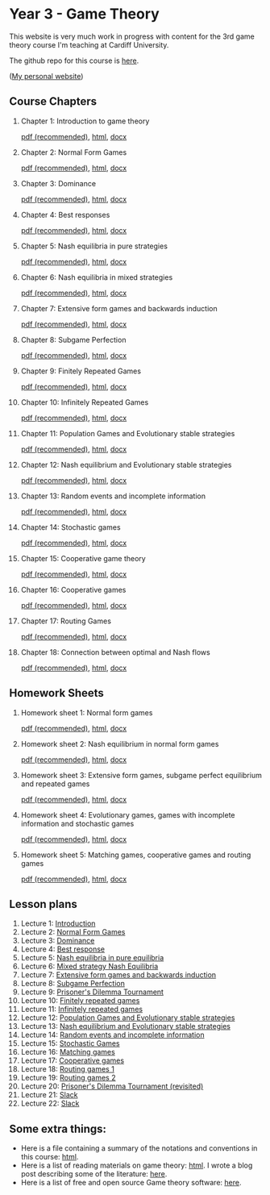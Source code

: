 # Year 3 - Game Theory

This website is very much work in progress with content for the 3rd game theory course I'm teaching at Cardiff University.

The github repo for this course is [here](https://github.com/drvinceknight/Year_3_game_theory_course).

([My personal website](www.vincent-knight.com))
                 


## Course Chapters

1. Chapter 1: Introduction to game theory

	[pdf (recommended)](./Course_Notes/Chapter_01-Introduction.pdf), [html](./Course_Notes/Chapter_01-Introduction.html), [docx](./Course_Notes/Chapter_01-Introduction.docx)

2. Chapter 2: Normal Form Games

	[pdf (recommended)](./Course_Notes/Chapter_02-Normal_Form_Games.pdf), [html](./Course_Notes/Chapter_02-Normal_Form_Games.html), [docx](./Course_Notes/Chapter_02-Normal_Form_Games.docx)

3. Chapter 3: Dominance

	[pdf (recommended)](./Course_Notes/Chapter_03-Dominance.pdf), [html](./Course_Notes/Chapter_03-Dominance.html), [docx](./Course_Notes/Chapter_03-Dominance.docx)

4. Chapter 4: Best responses

	[pdf (recommended)](./Course_Notes/Chapter_04-Best_Responses.pdf), [html](./Course_Notes/Chapter_04-Best_Responses.html), [docx](./Course_Notes/Chapter_04-Best_Responses.docx)

5. Chapter 5: Nash equilibria in pure strategies

	[pdf (recommended)](./Course_Notes/Chapter_05-Nash_Equilibria_in_pure_strategies.pdf), [html](./Course_Notes/Chapter_05-Nash_Equilibria_in_pure_strategies.html), [docx](./Course_Notes/Chapter_05-Nash_Equilibria_in_pure_strategies.docx)

6. Chapter 6: Nash equilibria in mixed strategies

	[pdf (recommended)](./Course_Notes/Chapter_06-Nash_Equilibria_in_mixed_strategies.pdf), [html](./Course_Notes/Chapter_06-Nash_Equilibria_in_mixed_strategies.html), [docx](./Course_Notes/Chapter_06-Nash_Equilibria_in_mixed_strategies.docx)

7. Chapter 7: Extensive form games and backwards induction

	[pdf (recommended)](./Course_Notes/Chapter_07-Extensive_form_games_and_backwards_induction.pdf), [html](./Course_Notes/Chapter_07-Extensive_form_games_and_backwards_induction.html), [docx](./Course_Notes/Chapter_07-Extensive_form_games_and_backwards_induction.docx)

8. Chapter 8: Subgame Perfection

	[pdf (recommended)](./Course_Notes/Chapter_08-Subgame_Perfection.pdf), [html](./Course_Notes/Chapter_08-Subgame_Perfection.html), [docx](./Course_Notes/Chapter_08-Subgame_Perfection.docx)

9. Chapter 9: Finitely Repeated Games

	[pdf (recommended)](./Course_Notes/Chapter_09_Finitely_Repeated_Games.pdf), [html](./Course_Notes/Chapter_09_Finitely_Repeated_Games.html), [docx](./Course_Notes/Chapter_09_Finitely_Repeated_Games.docx)

10. Chapter 10: Infinitely Repeated Games

	[pdf (recommended)](./Course_Notes/Chapter_10_Infinetely_Repeated_Games.pdf), [html](./Course_Notes/Chapter_10_Infinetely_Repeated_Games.html), [docx](./Course_Notes/Chapter_10_Infinetely_Repeated_Games.docx)

11. Chapter 11: Population Games and Evolutionary stable strategies

	[pdf (recommended)](./Course_Notes/Chapter_11_Population_Games_and_Evolutionary_stable_strategies.pdf), [html](./Course_Notes/Chapter_11_Population_Games_and_Evolutionary_stable_strategies.html), [docx](./Course_Notes/Chapter_11_Population_Games_and_Evolutionary_stable_strategies.docx)

12. Chapter 12: Nash equilibrium and Evolutionary stable strategies

	[pdf (recommended)](./Course_Notes/Chapter_12_Nash_equilibrium_and_Evolutionary_stable_strategies.pdf), [html](./Course_Notes/Chapter_12_Nash_equilibrium_and_Evolutionary_stable_strategies.html), [docx](./Course_Notes/Chapter_12_Nash_equilibrium_and_Evolutionary_stable_strategies.docx)

13. Chapter 13: Random events and incomplete information

	[pdf (recommended)](./Course_Notes/Chapter_13_Random_events_and_incomplete_information.pdf), [html](./Course_Notes/Chapter_13_Random_events_and_incomplete_information.html), [docx](./Course_Notes/Chapter_13_Random_events_and_incomplete_information.docx)

14. Chapter 14: Stochastic games

	[pdf (recommended)](./Course_Notes/Chapter_14_Stochastic_games.pdf), [html](./Course_Notes/Chapter_14_Stochastic_games.html), [docx](./Course_Notes/Chapter_14_Stochastic_games.docx)

15. Chapter 15: Cooperative game theory

	[pdf (recommended)](./Course_Notes/Chapter_15_Matching_games.pdf), [html](./Course_Notes/Chapter_15_Matching_games.html), [docx](./Course_Notes/Chapter_15_Matching_games.docx)

16. Chapter 16: Cooperative games

	[pdf (recommended)](./Course_Notes/Chapter_16_Cooperative_games.pdf), [html](./Course_Notes/Chapter_16_Cooperative_games.html), [docx](./Course_Notes/Chapter_16_Cooperative_games.docx)

17. Chapter 17: Routing Games

	[pdf (recommended)](./Course_Notes/Chapter_17_Routing_games.pdf), [html](./Course_Notes/Chapter_17_Routing_games.html), [docx](./Course_Notes/Chapter_17_Routing_games.docx)

18. Chapter 18: Connection between optimal and Nash flows

	[pdf (recommended)](./Course_Notes/Chapter_18_Connection_between_optimal_and_nash_flows.pdf), [html](./Course_Notes/Chapter_18_Connection_between_optimal_and_nash_flows.html), [docx](./Course_Notes/Chapter_18_Connection_between_optimal_and_nash_flows.docx)


## Homework Sheets

1. Homework sheet 1: Normal form games

	[pdf (recommended)](./Homework/Homework_1.pdf), [html](./Homework/Homework_1.html), [docx](./Homework/Homework_1.docx)

2. Homework sheet 2: Nash equilibrium in normal form games

	[pdf (recommended)](./Homework/Homework_2.pdf), [html](./Homework/Homework_2.html), [docx](./Homework/Homework_2.docx)

3. Homework sheet 3: Extensive form games, subgame perfect equilibrium and repeated games

	[pdf (recommended)](./Homework/Homework_3.pdf), [html](./Homework/Homework_3.html), [docx](./Homework/Homework_3.docx)

4. Homework sheet 4: Evolutionary games, games with incomplete information and stochastic games

	[pdf (recommended)](./Homework/Homework_4.pdf), [html](./Homework/Homework_4.html), [docx](./Homework/Homework_4.docx)

5. Homework sheet 5: Matching games, cooperative games and routing games

	[pdf (recommended)](./Homework/Homework_5.pdf), [html](./Homework/Homework_5.html), [docx](./Homework/Homework_5.docx)

## Lesson plans
1. Lecture 1: [ Introduction](./Lesson_Plans/Lesson_01.html)
2. Lecture 2: [ Normal Form Games](./Lesson_Plans/Lesson_02.html)
3. Lecture 3: [ Dominance](./Lesson_Plans/Lesson_03.html)
4. Lecture 4: [ Best response](./Lesson_Plans/Lesson_04.html)
5. Lecture 5: [ Nash equilibria in pure equilibria](./Lesson_Plans/Lesson_05.html)
6. Lecture 6: [ Mixed strategy Nash Equilibria](./Lesson_Plans/Lesson_06.html)
7. Lecture 7: [ Extensive form games and backwards induction](./Lesson_Plans/Lesson_07.html)
8. Lecture 8: [ Subgame Perfection](./Lesson_Plans/Lesson_08.html)
9. Lecture 9: [ Prisoner's Dilemma Tournament](./Lesson_Plans/Lesson_09.html)
10. Lecture 10: [ Finitely repeated games](./Lesson_Plans/Lesson_10.html)
11. Lecture 11: [ Infinitely repeated games](./Lesson_Plans/Lesson_11.html)
12. Lecture 12: [ Population Games and Evolutionary stable strategies](./Lesson_Plans/Lesson_12.html)
13. Lecture 13: [ Nash equilibrium and Evolutionary stable strategies](./Lesson_Plans/Lesson_13.html)
14. Lecture 14: [ Random events and incomplete information](./Lesson_Plans/Lesson_14.html)
15. Lecture 15: [ Stochastic Games](./Lesson_Plans/Lesson_15.html)
16. Lecture 16: [ Matching games](./Lesson_Plans/Lesson_16.html)
17. Lecture 17: [ Cooperative games](./Lesson_Plans/Lesson_17.html)
18. Lecture 18: [ Routing games 1](./Lesson_Plans/Lesson_18.html)
19. Lecture 19: [ Routing games 2](./Lesson_Plans/Lesson_19.html)
20. Lecture 20: [ Prisoner's Dilemma Tournament (revisited)](./Lesson_Plans/Lesson_20.html)
21. Lecture 21: [ Slack](./Lesson_Plans/Lesson_21.html)
22. Lecture 22: [ Slack](./Lesson_Plans/Lesson_22.html)

## Some extra things:

- Here is a file containing a summary of the notations and conventions in this course: [html](./Notations_conventions.html).
- Here is a list of reading materials on game theory: [html](./Reading_list.html). I wrote a blog post describing some of the literature: [here](http://drvinceknight.blogspot.co.uk/2013/03/game-theory-reading-list.html).
- Here is a list of free and open source Game theory software: [here](http://drvinceknight.blogspot.co.uk/2013/03/open-source-andor-free-game-theory.html).
                 
<script type="text/javascript">

  var _gaq = _gaq || [];
  _gaq.push(['_setAccount', 'UA-38016329-2']);
  _gaq.push(['_setDomainName', 'github.com']);
  _gaq.push(['_setAllowLinker', true]);
  _gaq.push(['_trackPageview']);

  (function() {
    var ga = document.createElement('script'); ga.type = 'text/javascript'; ga.async = true;
    ga.src = ('https:' == document.location.protocol ? 'https://ssl' : 'http://www') + '.google-analytics.com/ga.js';
    var s = document.getElementsByTagName('script')[0]; s.parentNode.insertBefore(ga, s);
  })();

</script>
                 